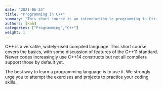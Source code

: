 ```yaml
---
date: "2021-06-23"
title: "Programming in C++"
summary: "This short course is an introduction to programming in C++.  Experience programming in some other language is helpful but not required." 
authors: [kah]
categories: ["Programming","C++"]
weight: 1
---
```


C++ is a versatile, widely-used compiled language.  This short course covers the basics, with some discussion of features of the C++11 standard.  Newer codes increasingly use C++14 constructs but not all compilers support those by default yet. 

The best way to learn a programming language is to use it.  We strongly urge you
 to attempt the exercises and projects to practice your coding skills.

